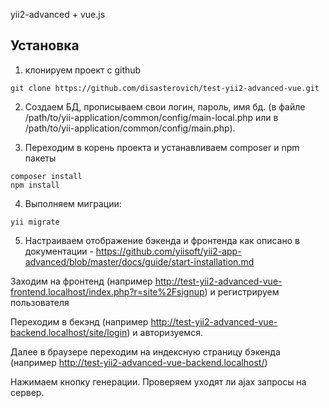 yii2-advanced + vue.js 

## Установка

1. клонируем проект с github

```
git clone https://github.com/disasterovich/test-yii2-advanced-vue.git
```

2. Создаем БД, прописываем свои логин, пароль, имя бд. (в файле /path/to/yii-application/common/config/main-local.php или в /path/to/yii-application/common/config/main.php). 

3. Переходим в корень проекта и устанавливаем composer и npm пакеты

```
composer install
npm install
```

4. Выполняем миграции:

```
yii migrate
```

5. Настраиваем отображение бэкенда и фронтенда как описано в документации - https://github.com/yiisoft/yii2-app-advanced/blob/master/docs/guide/start-installation.md

Заходим на фронтенд (например http://test-yii2-advanced-vue-frontend.localhost/index.php?r=site%2Fsignup) и регистрируем пользователя

Переходим в бекэнд (например http://test-yii2-advanced-vue-backend.localhost/site/login) и авторизуемся.

Далее в браузере переходим на индексную страницу бэкенда (например http://test-yii2-advanced-vue-backend.localhost/)

Нажимаем кнопку генерации. Проверяем уходят ли ajax запросы на сервер.

